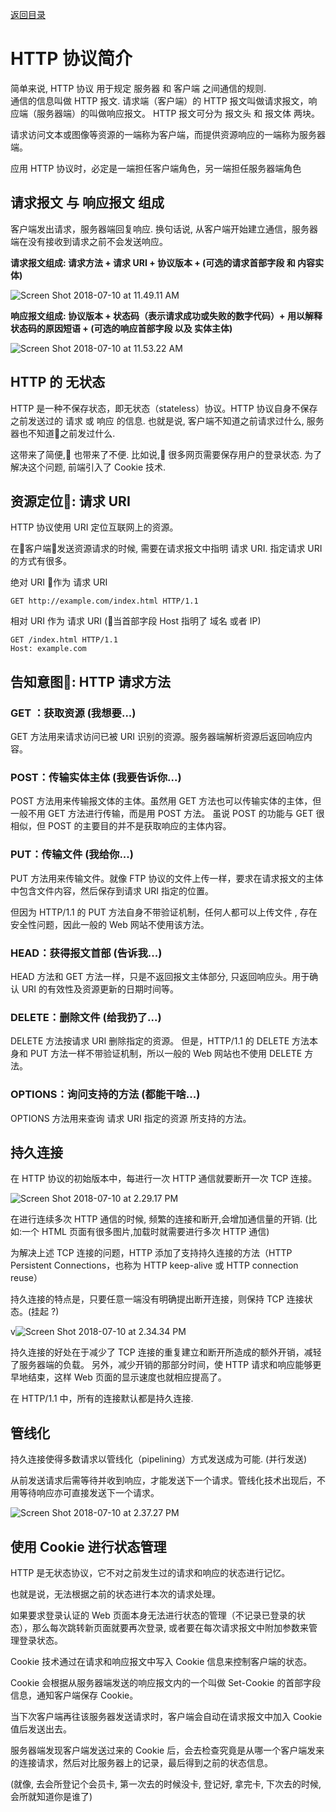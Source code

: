 [返回目录](./readme.md)

# HTTP 协议简介

简单来说, HTTP 协议 用于规定 服务器 和 客户端 之间通信的规则.  
通信的信息叫做 HTTP 报文. 请求端（客户端）的 HTTP 报文叫做请求报文，响应端（服务器端）的叫做响应报文。
HTTP 报文可分为 报文头 和 报文体 两块。

请求访问文本或图像等资源的一端称为客户端，而提供资源响应的一端称为服务器端。

应用 HTTP 协议时，必定是一端担任客户端角色，另一端担任服务器端角色

## 请求报文 与 响应报文 组成  

客户端发出请求，服务器端回复响应. 换句话说, 从客户端开始建立通信，服务器端在没有接收到请求之前不会发送响应。

**请求报文组成: 请求方法 + 请求 URI + 协议版本 + (可选的请求首部字段 和 内容实体)**

![Screen Shot 2018-07-10 at 11.49.11 AM](https://i.imgur.com/pZbTmLG.png)

**响应报文组成: 协议版本 + 状态码（表示请求成功或失败的数字代码）+ 用以解释状态码的原因短语 + (可选的响应首部字段 以及 实体主体)**

![Screen Shot 2018-07-10 at 11.53.22 AM](https://i.imgur.com/LhTUXaJ.png)

## HTTP 的 无状态

HTTP 是一种不保存状态，即无状态（stateless）协议。HTTP 协议自身不保存之前发送过的 请求 或 响应 的信息.
也就是说, 客户端不知道之前请求过什么, 服务器也不知道之前发过什么.

这带来了简便, 也带来了不便.  比如说, 很多网页需要保存用户的登录状态. 为了解决这个问题, 前端引入了 Cookie 技术.

## 资源定位: 请求 URI

HTTP 协议使用 URI 定位互联网上的资源。

在客户端发送资源请求的时候, 需要在请求报文中指明 请求 URI. 指定请求 URI 的方式有很多。

绝对 URI 作为 请求 URI

```
GET http://example.com/index.html HTTP/1.1
```

相对 URI 作为 请求 URI (当首部字段 Host 指明了 域名 或者 IP)

```
GET /index.html HTTP/1.1
Host: example.com
```

## 告知意图: HTTP 请求方法

### GET ：获取资源 (我想要...)

GET 方法用来请求访问已被 URI 识别的资源。服务器端解析资源后返回响应内容。

### POST：传输实体主体 (我要告诉你...)

POST 方法用来传输报文体的主体。虽然用 GET 方法也可以传输实体的主体，但一般不用 GET 方法进行传输，而是用 POST 方法。
虽说 POST 的功能与 GET 很相似，但 POST 的主要目的并不是获取响应的主体内容。

### PUT：传输文件 (我给你...)

PUT 方法用来传输文件。就像 FTP 协议的文件上传一样，要求在请求报文的主体中包含文件内容，然后保存到请求 URI 指定的位置。

但因为 HTTP/1.1 的 PUT 方法自身不带验证机制，任何人都可以上传文件 , 存在安全性问题，因此一般的 Web 网站不使用该方法。

### HEAD：获得报文首部 (告诉我...)

HEAD 方法和 GET 方法一样，只是不返回报文主体部分, 只返回响应头。用于确认 URI 的有效性及资源更新的日期时间等。

### DELETE：删除文件 (给我扔了...)

DELETE 方法按请求 URI 删除指定的资源。
但是，HTTP/1.1 的 DELETE 方法本身和 PUT 方法一样不带验证机制，所以一般的 Web 网站也不使用 DELETE 方法。

### OPTIONS：询问支持的方法 (都能干啥...)

OPTIONS 方法用来查询 请求 URI 指定的资源 所支持的方法。

## 持久连接

在 HTTP 协议的初始版本中，每进行一次 HTTP 通信就要断开一次 TCP 连接。

![Screen Shot 2018-07-10 at 2.29.17 PM](https://i.imgur.com/rBRpcmc.png)

在进行连续多次 HTTP 通信的时候, 频繁的连接和断开,会增加通信量的开销. (比如:一个 HTML 页面有很多图片,加载时就需要进行多次 HTTP 通信)

为解决上述 TCP 连接的问题，HTTP 添加了支持持久连接的方法（HTTP Persistent Connections，也称为 HTTP keep-alive 或 HTTP connection reuse）

持久连接的特点是，只要任意一端没有明确提出断开连接，则保持 TCP 连接状态。(挂起 ?)

v![Screen Shot 2018-07-10 at 2.34.34 PM](https://i.imgur.com/h50ZprZ.png)

持久连接的好处在于减少了 TCP 连接的重复建立和断开所造成的额外开销，减轻了服务器端的负载。
另外，减少开销的那部分时间，使 HTTP 请求和响应能够更早地结束，这样 Web 页面的显示速度也就相应提高了。

在 HTTP/1.1 中，所有的连接默认都是持久连接. 

## 管线化

持久连接使得多数请求以管线化（pipelining）方式发送成为可能. (并行发送)

从前发送请求后需等待并收到响应，才能发送下一个请求。管线化技术出现后，不用等待响应亦可直接发送下一个请求。

![Screen Shot 2018-07-10 at 2.37.27 PM](https://i.imgur.com/8OwuSKV.png)

## 使用 Cookie 进行状态管理

HTTP 是无状态协议，它不对之前发生过的请求和响应的状态进行记忆。

也就是说，无法根据之前的状态进行本次的请求处理。

如果要求登录认证的 Web 页面本身无法进行状态的管理（不记录已登录的状态），那么每次跳转新页面就要再次登录, 或者要在每次请求报文中附加参数来管理登录状态。

Cookie 技术通过在请求和响应报文中写入 Cookie 信息来控制客户端的状态。

Cookie 会根据从服务器端发送的响应报文内的一个叫做 Set-Cookie 的首部字段信息，通知客户端保存 Cookie。

当下次客户端再往该服务器发送请求时，客户端会自动在请求报文中加入 Cookie 值后发送出去。

服务器端发现客户端发送过来的 Cookie 后，会去检查究竟是从哪一个客户端发来的连接请求，然后对比服务器上的记录，最后得到之前的状态信息。

(就像, 去会所登记个会员卡, 第一次去的时候没卡, 登记好, 拿完卡, 下次去的时候, 会所就知道你是谁了)

